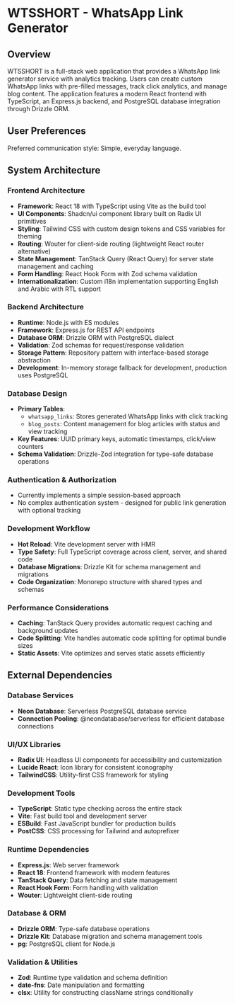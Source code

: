 # WTSSHORT - WhatsApp Link Generator

## Overview

WTSSHORT is a full-stack web application that provides a WhatsApp link generator service with analytics tracking. Users can create custom WhatsApp links with pre-filled messages, track click analytics, and manage blog content. The application features a modern React frontend with TypeScript, an Express.js backend, and PostgreSQL database integration through Drizzle ORM.

## User Preferences

Preferred communication style: Simple, everyday language.

## System Architecture

### Frontend Architecture
- **Framework**: React 18 with TypeScript using Vite as the build tool
- **UI Components**: Shadcn/ui component library built on Radix UI primitives
- **Styling**: Tailwind CSS with custom design tokens and CSS variables for theming
- **Routing**: Wouter for client-side routing (lightweight React router alternative)
- **State Management**: TanStack Query (React Query) for server state management and caching
- **Form Handling**: React Hook Form with Zod schema validation
- **Internationalization**: Custom i18n implementation supporting English and Arabic with RTL support

### Backend Architecture
- **Runtime**: Node.js with ES modules
- **Framework**: Express.js for REST API endpoints
- **Database ORM**: Drizzle ORM with PostgreSQL dialect
- **Validation**: Zod schemas for request/response validation
- **Storage Pattern**: Repository pattern with interface-based storage abstraction
- **Development**: In-memory storage fallback for development, production uses PostgreSQL

### Database Design
- **Primary Tables**:
  - `whatsapp_links`: Stores generated WhatsApp links with click tracking
  - `blog_posts`: Content management for blog articles with status and view tracking
- **Key Features**: UUID primary keys, automatic timestamps, click/view counters
- **Schema Validation**: Drizzle-Zod integration for type-safe database operations

### Authentication & Authorization
- Currently implements a simple session-based approach
- No complex authentication system - designed for public link generation with optional tracking

### Development Workflow
- **Hot Reload**: Vite development server with HMR
- **Type Safety**: Full TypeScript coverage across client, server, and shared code
- **Database Migrations**: Drizzle Kit for schema management and migrations
- **Code Organization**: Monorepo structure with shared types and schemas

### Performance Considerations
- **Caching**: TanStack Query provides automatic request caching and background updates
- **Code Splitting**: Vite handles automatic code splitting for optimal bundle sizes
- **Static Assets**: Vite optimizes and serves static assets efficiently

## External Dependencies

### Database Services
- **Neon Database**: Serverless PostgreSQL database service
- **Connection Pooling**: @neondatabase/serverless for efficient database connections

### UI/UX Libraries
- **Radix UI**: Headless UI components for accessibility and customization
- **Lucide React**: Icon library for consistent iconography
- **TailwindCSS**: Utility-first CSS framework for styling

### Development Tools
- **TypeScript**: Static type checking across the entire stack
- **Vite**: Fast build tool and development server
- **ESBuild**: Fast JavaScript bundler for production builds
- **PostCSS**: CSS processing for Tailwind and autoprefixer

### Runtime Dependencies
- **Express.js**: Web server framework
- **React 18**: Frontend framework with modern features
- **TanStack Query**: Data fetching and state management
- **React Hook Form**: Form handling with validation
- **Wouter**: Lightweight client-side routing

### Database & ORM
- **Drizzle ORM**: Type-safe database operations
- **Drizzle Kit**: Database migration and schema management tools
- **pg**: PostgreSQL client for Node.js

### Validation & Utilities
- **Zod**: Runtime type validation and schema definition
- **date-fns**: Date manipulation and formatting
- **clsx**: Utility for constructing className strings conditionally